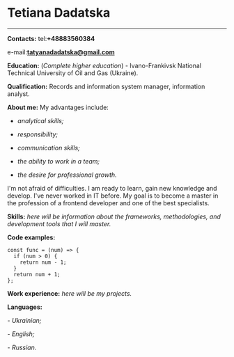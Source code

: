 # Tetiana Dadatska # 
______
 **Contacts:** tel:**+48883560384** 
 
  
   e-mail:**tatyanadadatska@gmail.com**
   
   
   **Education:** (*Complete higher education*) - Ivano-Frankivsk National Technical University of Oil and Gas (Ukraine).
   
   **Qualification:** Records and information system manager, information analyst.
   
   
   **About me:** My advantages include:
    
  * *analytical skills;*
   
  * *responsibility;* 
  
  * *communication skills;* 
  
  * *the ability to work in a team;* 
  
  * *the desire for professional growth.*
  
  I'm not afraid of difficulties. I am ready to learn, gain new knowledge and develop. I've never worked in IT before. My goal is to become a master in the profession of a frontend developer and one of the best specialists. 
   
   
   **Skills:** *here will be information about the frameworks, methodologies, and development tools that I will master.*
   
   
   **Code examples:** 
   ```
   const func = (num) => {  
     if (num > 0) {  
       return num - 1;  
     }
     return num + 1;  
   };  
   ```
   
   
   **Work experience:** *here will be my projects.*
   
   
   **Languages:**
   
   *- Ukrainian;*
   
   *- English;* 
   
   *- Russian.*
   

  
   
   
      
      
  
                   
   
   
   